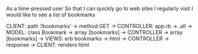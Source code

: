 
As a time-pressed user
So that I can quickly go to web sites I regularly visit
I would like to see a list of bookmarks


CLIENT: path ‘/bookmarks’  -> method GET -> CONTROLLER: app.rb  -> .all -> MODEL: class Bookmark -> array [bookmarks] -> CONTROLLER -> array [bookmarks] -> VIEWS: erb bookmarks -> html -> CONTROLLER -> response -> CLIENT: renders html
